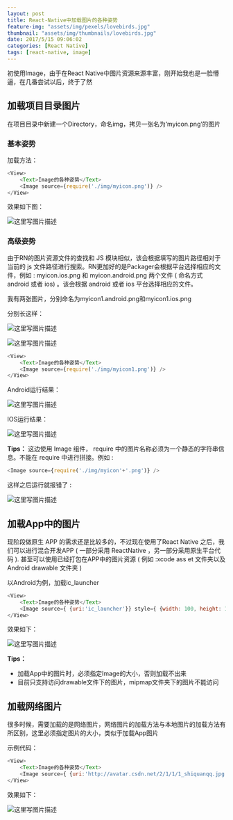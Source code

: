 ```yaml
---
layout: post
title: React-Native中加载图片的各种姿势
feature-img: "assets/img/pexels/lovebirds.jpg"
thumbnail: "assets/img/thumbnails/lovebirds.jpg"
date: 2017/5/15 09:06:02
categories: [React Native]
tags: [react-native, image]
---
```

初使用Image，由于在React Native中图片资源来源丰富，刚开始我也是一脸懵逼，在几番尝试以后，终于了然
## 加载项目目录图片
在项目目录中新建一个Directory，命名img，拷贝一张名为‘myicon.png’的图片
### 基本姿势
加载方法：

```javascript
<View>
    <Text>Image的各种姿势</Text>
    <Image source={require('./img/myicon.png')} />
</View>
```
<!--more-->
效果如下图：

![这里写图片描述](http://upload-images.jianshu.io/upload_images/3161942-205f67acf20f9949?imageMogr2/auto-orient/strip%7CimageView2/2/w/1240)

### 高级姿势
由于RN的图片资源文件的查找和 JS 模块相似，该会根据填写的图片路径相对于当前的 js 文件路径进行搜索。RN更加好的是Packager会根据平台选择相应的文件，例如 : myicon.ios.png 和 myicon.android.png 两个文件 ( 命名方式 android 或者 ios) 。该会根据 android 或者 ios 平台选择相应的文件。

我有两张图片，分别命名为myicon1.android.png和myicon1.ios.png

分别长这样：

![这里写图片描述](http://upload-images.jianshu.io/upload_images/3161942-925b8bf6dd61293f?imageMogr2/auto-orient/strip%7CimageView2/2/w/1240)

![这里写图片描述](http://upload-images.jianshu.io/upload_images/3161942-73a968fd7625b291?imageMogr2/auto-orient/strip%7CimageView2/2/w/1240)

```javascript
<View>
    <Text>Image的各种姿势</Text>
    <Image source={require('./img/myicon1.png')} />
</View>
```
Android运行结果：

![这里写图片描述](http://upload-images.jianshu.io/upload_images/3161942-216fb3e54b59516c?imageMogr2/auto-orient/strip%7CimageView2/2/w/1240)

IOS运行结果：

![这里写图片描述](http://upload-images.jianshu.io/upload_images/3161942-3ff036543e4778aa?imageMogr2/auto-orient/strip%7CimageView2/2/w/1240)

**Tips：**
这边使用 Image 组件， require 中的图片名称必须为一个静态的字符串信息。不能在 require 中进行拼接。例如 :

```javascript
<Image source={require('./img/myicon'+'.png')} />
```
这样之后运行就报错了 :

![这里写图片描述](http://upload-images.jianshu.io/upload_images/3161942-688977caf005f521?imageMogr2/auto-orient/strip%7CimageView2/2/w/1240)
## 加载App中的图片
现阶段做原生 APP 的需求还是比较多的，不过现在使用了React   Native 之后，我们可以进行混合开发APP ( 一部分采用 ReactNative ，另一部分采用原生平台代码 ). 甚至可以使用已经打包在APP中的图片资源 ( 例如 :xcode ass et 文件夹以及 Android drawable 文件夹 )

以Android为例，加载ic_launcher

```javascript
<View>
    <Text>Image的各种姿势</Text>
    <Image source={ {uri:'ic_launcher'}} style={ {width: 100, height: 100}} />
</View>
```
效果如下：

![这里写图片描述](http://upload-images.jianshu.io/upload_images/3161942-436a018b752c375b?imageMogr2/auto-orient/strip%7CimageView2/2/w/1240)

**Tips：**

- 加载App中的图片时，必须指定Image的大小，否则加载不出来
- 目前只支持访问drawable文件下的图片，mipmap文件夹下的图片不能访问

## 加载网络图片
很多时候，需要加载的是网络图片，网络图片的加载方法与本地图片的加载方法有所区别，这里必须指定图片的大小，类似于加载App图片

示例代码：

```javascript
<View>
    <Text>Image的各种姿势</Text>
    <Image source={ {uri:'http://avatar.csdn.net/2/1/1/1_shiquanqq.jpg'}}  style={ {width:100,height:100}}/>
</View>
```
效果如下：

![这里写图片描述](http://upload-images.jianshu.io/upload_images/3161942-b3a825a653b93629?imageMogr2/auto-orient/strip%7CimageView2/2/w/1240)
